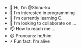 - 👋 Hi, I’m @Shinu-ku
- 👀 I’m interested in programming
- 🌱 I’m currently learning C.
- 💞️ I’m looking to collaborate on ...
- 📫 How to reach me ...
- 😄 Pronouns: he/him
- ⚡ Fun fact: I'm alive

<!---
Shinu-ku/Shinu-ku is a ✨ special ✨ repository because its `README.md` (this file) appears on your GitHub profile.
You can click the Preview link to take a look at your changes.
--->
